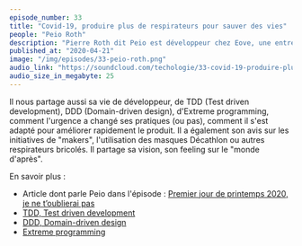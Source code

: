 ```yaml
---
episode_number: 33
title: "Covid-19, produire plus de respirateurs pour sauver des vies"
people: "Peio Roth"
description: "Pierre Roth dit Peio est développeur chez Eove, une entreprise qui produit des respirateurs, installée à Pau. Il nous parle de son quotidien qui a été bouleversé par l'arrivée du Covid-19, comment protéger l'équipe de production, créer une seconde équipe et travailler le samedi pour répondre à la demande."
published_at: "2020-04-21"
image: "/img/episodes/33-peio-roth.png"
audio_link: "https://soundcloud.com/techologie/33-covid-19-produire-plus-de-respirateurs-pour-sauver-des-vies"
audio_size_in_megabyte: 25
---
```


Il nous partage aussi sa vie de développeur, de TDD (Test driven development), DDD (Domain-driven design), d'Extreme programming, comment l'urgence a changé ses pratiques (ou pas), comment il s'est adapté pour améliorer rapidement le produit.
Il a également son avis sur les initiatives de "makers", l'utilisation des masques Décathlon ou autres respirateurs bricolés. Il partage sa vision, son feeling sur le "monde d'après".

<div class="block">

En savoir plus :

* Article dont parle Peio dans l'épisode : [Premier jour de printemps 2020, je ne t’oublierai pas](https://medium.com/@pierreroth64/premier-jour-de-printemps-2020-je-ne-toublierai-pas-26cad081c7dc)
* [TDD, Test driven development](https://fr.wikipedia.org/wiki/Test_driven_development)
* [DDD, Domain-driven design](https://en.wikipedia.org/wiki/Domain-driven_design)
* [Extreme programming](https://en.wikipedia.org/wiki/Extreme_programming)

</div>
